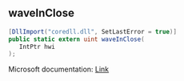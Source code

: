 ## waveInClose

```csharp
[DllImport("coredll.dll", SetLastError = true)]
public static extern uint waveInClose(
   IntPtr hwi
);
```

Microsoft documentation: [Link](https://docs.microsoft.com/en-us/windows/win32/api/mmeapi/nf-mmeapi-waveinclose)
